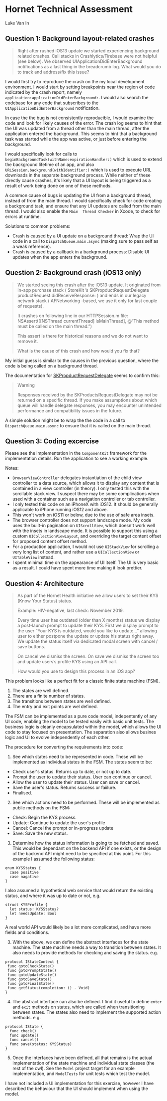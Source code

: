 # Hornet Technical Assessment
Luke Van In


## Question 1: Background layout-related crashes

> Right after rushed iOS13 update we started experiencing background related crashes. Call
stacks in Crashlytics/Firebase were not helpful (see below). We observed
UIApplicationDidEnterBackground notifications as a last thing in the breadcrumb log.
What would you do to track and address/fix this issue?

I would first try to reproduce the crash on the my local development environment. I would start
by setting breakpoints near the region of code indicated by the crash report, namely 
`application:applicationDidEnterBackground:`. I would also search the codebase for 
any code that subscribes to the `UIApplicationDidEnterBackground` notification. 

In case the the bug is not consistently reproducible, I would examine the code and look for 
likely causes of the error. The crash log seems to hint that the UI was updated from a thread
other than the main thread, after the application entered the background. This seems to hint 
that a background task was started while the app was active, or just before entering the 
background.

I would specifically look for calls to 
`beginBackgroundTask(withName:expirationHandler:)` which is used to extend the 
background lifetime of an app, and also `URLSession.background(withIdentifier:)` 
which is used to execute URL downloads in the separate background process. While neither
of these directly cause crashes, it's likely that a UI layout is being triggered as a result of work
being done on one of these methods.

A common cause of bugs is updating the UI from a background thread, instead
of from the main thread. I would specifically check for code creating a background task, and 
ensure that any UI updates are called from the main thread. I would also enable the `Main 
Thread Checker` in Xcode, to check for errors at runtime.

Solutions to common problems:
* Crash is caused by a UI update on a background thread: Wrap the UI code in a call to 
`DispatchQueue.main.async` (making sure to pass self as a weak reference).
* Crash is caused by a callback in a background process: Disable UI updates when the app 
enters the background.

## Question 2: Background crash (iOS13 only)

> We started seeing this crash after the iOS13 update. It originated from in-app purchase
stack ( StoreKit ’s SKPropductRequestDelegate productRequest:didReceiveResponse: ) and
ends in our legacy network stack ( AFNetworking -based, we use it only for last couple of
requests).
>
> It crashes on following line in our HTTPSession.m file:
NSAssert([[NSThread currentThread] isMainThread], @“This method must be called
on the main thread.”)
>
> This assert is there for historical reasons and we do not want to remove it.
>
> What is the cause of this crash and how would you fix that?

My initial guess is similar to the causes in the previous question, where the code is being
called on a background thread.

The documentation for [SKPropductRequestDelegate](https://developer.apple.com/documentation/storekit/skproductsrequestdelegate)
seems to confirm this:

> Warning
>
> Responses received by the SKProductsRequestDelegate may not be returned on a specific 
thread. If you make assumptions about which queue will handle delegate responses, you may 
encounter unintended performance and compatibility issues in the future.

A simple solution might be to wrap the the code in a call to `DispatchQueue.main.async` to
ensure that it is called on the main thread.

## Question 3: Coding excercise

Please see the implementation in the `ComponentKit` framework for the implementation 
details. Run the application to see a working example. 

Notes:

* `BrowserViewController` delegates instantiation of the child view controller to a data 
source, which allows it to display any content that is contained in a view controller (in theory). I
only tested this with the scrollable stack view. I suspect there may be some complications 
when used with a container such as a navigation controller or tab controller.
* I only tested this code on an iPhoneX with iOS12. It should be generally applicable to iPhone
running iOS12 and above. 
* This won't work on iOS11 or below, due to the use of safe area insets.
* The browser controller does not support landscape mode. My code uses the built-in 
pagination on `UIScrollView`, which doesn't work well with the insets in landscape mode. It
is possible to support this using a custom `UICollectionViewLayout`, and overriding the
target content offset for proposed content offset method.
* For a production application, I would not use  `UIStackView` for scrolling a very long list 
of content, and rather use a `UICollectionView` or `UITableView` instead.
* I spent minimal time on the appearance of UI itself. The UI is very basic as a result. I could
have spent more time making it look prettier.

## Question 4: Architecture

> As part of the Hornet Health initiative we allow users to set their KYS (Know Your Status)
status.
>
> Example: HIV-negative, last check: November 2019.
>
>Every time user has outdated (older than X months) status we display a post-launch
prompt to update their KYS. First we display prompt to the user “Your KYS is outdated,
would you like to update…” allowing user to either postpone the update or update his
status right away. We update the status itself via dedicated modal screen with cancel / save
buttons.
>
> On cancel we dismiss the screen. On save we dismiss the screen too and update users’s
profile KYS using an API call.
>
>How would you use to design this process in an iOS app?

This problem looks like a perfect fit for a classic finite state machine (FSM).

1. The states are well defined.
2. There are a finite number of states.
3. The transitions between states are well defined.
4. The entry and exit points are wel defined.

The FSM can be implemented as a pure code model, indepentently of any UI code, enabling 
the model to be tested easily with basic unit tests. The business logic is cleanly encapsulated 
within the model, which allows the UI code to stay focused on presentation. The separation
also allows busines logic and UI to evolve independently of each other. 

The procedure for converting the requirements into code:

1. See which states need to be represented in code. These will be implemented as individual 
states in the FSM. The states seem to be:
* Check user's status. Returns up to date, or not up to date.
* Prompt the user to update their status. User can continue or cancel.
* Allow the user to update their status. User can save or cancel.
* Save the user's status. Returns success or faiilure.
* Finalised. 

2. See which actions need to be performed. These will be implemented as public methods on
the FSM:
* Check: Begin the KYS process.
* Update: Continue to update the user's profile
* Cancel: Cancel the prompt or in-progress update
* Save: Save the new status.

3. Determine how the status information is going to be fetched and saved. This would be 
dependant on the backend API if one exists, or the design of the backend API might need to
be specified at this point. For this example I assumed the following status:
```
enum KYSStatus {
  case positive
  case nagative
}
```
I also assumed a hypothetical web service that would return the existing status, and where it 
was up to date or not, e.g.
```
struct KYSProfile {
  let status: KYSStatus?
  let needsUpdate: Bool
}
```
A real world API would likely be a lot more complicated, and have more fields and conditions.

3. With the above, we can define the abstract interfaces for the state machine. The state 
machine needs a way to transition between states. It also needs to provide methods for 
checking and saving the status.
 e.g.
```
protocol IStateContext {
 func gotoCheckState()
 func gotoPromptState()
 func gotoUpdateState()
 func gotoSaveState()
 func gotoFinalState()
 func getStatus(completion: () - Void)
}
```

4. The abstract interface can also be defined. I find it useful to define `enter` and `exit` 
methods on states, which are called when transitioning between states. The states also need
to implement the supported action methods. e.g.
```
protocol IState {
  func check() 
  func update() 
  func cancel()
  func save(status: KYSStatus)
}
```

5. Once the interfaces have been defined, all that remains is the actual implementation of the
state machine and individual state classes (the rest of the owl). See the `Model` project target
for an example implementation, and `ModelTests` for unit tests which test the model. 

I have not included a UI implementation for this exercise, however I have described the 
behaviour that the UI should implement when using the model. 

